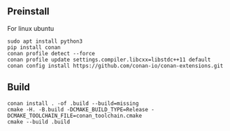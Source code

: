 


## Preinstall

For linux ubuntu

    sudo apt install python3
    pip install conan
    conan profile detect --force
    conan profile update settings.compiler.libcxx=libstdc++11 default
    conan config install https://github.com/conan-io/conan-extensions.git

## Build

    conan install . -of .build --build=missing
    cmake -H. -B.build -DCMAKE_BUILD_TYPE=Release -DCMAKE_TOOLCHAIN_FILE=conan_toolchain.cmake
    cmake --build .build
